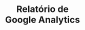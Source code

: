 ---
title: Relatório de <br> Google Analytics
description: O Analytics é uma ferramenta oferecida pelo Google, que dá acesso a gráficos e estatísticas sobre o comportamento do usuário dentro do site/blog/e-commerce. São informações indispensáveis para entender a sua audiência, os pontos fortes e a serem trabalhados na sua plataforma e o desempenho das suas campanhas e ações. Através do monitoramento, análise e criação de metas, traremos insights e estratégias para melhorar o desempenho do seu site e da sua presença digital.
brands: 
    - /assets/img/jardins&coimoveis.jpg
    - /assets/img/jardins&coimoveis.jpg
layout: default
---